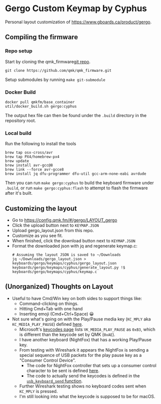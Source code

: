 # Gergo Custom Keymap by Cyphus

Personal layout customization of https://www.gboards.ca/product/gergo.

## Compiling the firmware

### Repo setup
Start by cloning the qmk_firmware[git repo][qmk_firmware].

```
git clone https://github.com/qmk/qmk_firmware.git
```

Setup submodules by running `make git-submodule`

### Docker Build

```
docker pull qmkfm/base_container
util/docker_build.sh gergo:cyphus
```

The output hex file can then be found under the `.build` directory in the
repository root.

### Local build

Run the following to install the tools

```
brew tap osx-cross/avr
brew tap PX4/homebrew-px4
brew update
brew install avr-gcc@8
brew link --force avr-gcce8
brew install jq dfu-programmer dfu-util gcc-arm-none-eabi avrdude
```

Then you can run `make gergo:cyphus` to build the keyboard firmware under
`.build`, or run `make gergo:cyphus:flash` to attempt to flash the firmware
after it's built.

## Customizing the layout

* Go to https://config.qmk.fm/#/gergo/LAYOUT_gergo
* Click the upload button next to `KEYMAP.JSON`
* Upload gergo_layout.json from this repo.
* Customize as you see fit.
* When finished, click the download button next to `KEYMAP.JSON`
* Format the downloaded json with jq and regenerate keymap.c:
  ```
  # Assuming the layout JSON is saved to ~/Downloads
  jq ~/Downloads/gergo_layout.json > keyboards/gergo/keymaps/cyphus/gergo_layout.json
  keyboards/gergo/keymaps/cyphus/generate_layout.py !$ keyboards/gergo/keymaps/cyphus/keymap.c
  ```

## (Unorganized) Thoughts on Layout

* Useful to have Cmd/Win key on both sides to support things like:
  * Command-clicking on things.
  * Hitting Cmd+Tab with one hand
  * Inserting emoji (Cmd+Ctrl+Space) 😀
* Not sure what's going on with the Play/Pause media key (`KC_MPLY` aka
  `KC_MEDIA_PLAY_PAUSE`) defined [here][KC_MPLY].
  * Microsoft's [keycodes page][VK_MEDIA_PLAY_PAUSE] lists
    `VK_MEDIA_PLAY_PAUSE` as `0xB3`, which is different than the keycode set by
    QMK (`0xAE`).
  * I have another keyboard (NightFox) that has a working Play/Pause key.
  * From testing with Wireshark it appears the NightFox is sending a special
    sequence of USB packets for the play pause key as a "Consumer Control
    Device".
    * The code for NightFox controller that sets up a consumer control
      character to be sent is defined [here][Output_consCtrlSend_capability].
    * The code to actually send the keycodes is defined in the
      [`usb_keyboard_send` function][usb_keyboard_send].
  * Further Wireshark testing shows no keyboard codes sent when `KC_MPLY` is
    pressed.
  * I'm still looking into what the keycode is supposed to be for macOS.

[qmk_firmware]: https://github.com/qmk/qmk_firmware/
[KC_MPLY]: https://github.com/qmk/qmk_firmware/blob/master/tmk_core/common/keycode.h#L175
[VK_MEDIA_PLAY_PAUSE]: https://docs.microsoft.com/en-us/windows/win32/inputdev/virtual-key-codes#VK_MEDIA_PLAY_PAUSE
[Output_consCtrlSend_capability]: https://github.com/kiibohd/controller/blob/f3af41c46fc72c26015cbdc1c1189f3d20842e94/Output/USB/output_usb.c#L263-L302
[usb_keyboard_send]: https://github.com/kiibohd/controller/blob/f3af41c46fc72c26015cbdc1c1189f3d20842e94/Output/USB/arm/usb_keyboard.c#L203
